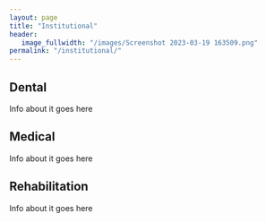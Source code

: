 ```yaml
---
layout: page
title: "Institutional"
header:
   image_fullwidth: "/images/Screenshot 2023-03-19 163509.png"
permalink: "/institutional/"
---
```


## Dental
Info about it goes here

## Medical
Info about it goes here

## Rehabilitation 
Info about it goes here